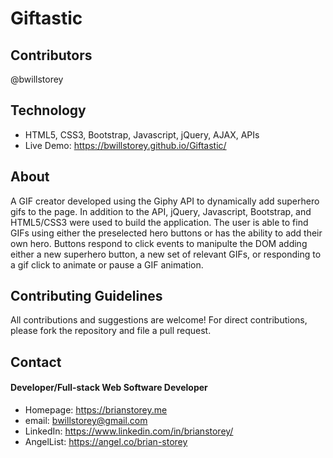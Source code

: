 # Giftastic

## Contributors
@bwillstorey

## Technology
- HTML5, CSS3, Bootstrap, Javascript, jQuery, AJAX, APIs
- Live Demo: https://bwillstorey.github.io/Giftastic/

## About
A GIF creator developed using the Giphy API to dynamically add superhero gifs to the page. In addition to the API, jQuery, Javascript, Bootstrap, and HTML5/CSS3 were used to build the application. The user is able to find GIFs using either the preselected hero buttons or has the ability to add their own hero. Buttons respond to click events to manipulte the DOM adding either a new superhero button, a new set of relevant GIFs, or responding to a gif click to animate or pause a GIF animation.

## Contributing Guidelines
All contributions and suggestions are welcome! For direct contributions, please fork the repository and file a pull request.

## Contact
#### Developer/Full-stack Web Software Developer
- Homepage: https://brianstorey.me
- email: bwillstorey@gmail.com
- LinkedIn: https://www.linkedin.com/in/brianstorey/
- AngelList: https://angel.co/brian-storey
